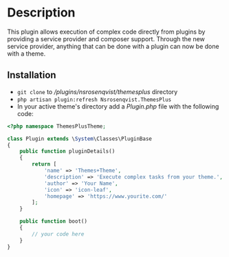 # Description

This plugin allows execution of complex code directly from plugins by providing
a service provider and composer support. Through the new service provider, 
anything that can be done with a plugin can now be done with a theme.

## Installation

* `git clone` to */plugins/nsrosenqvist/themesplus* directory
* `php artisan plugin:refresh Nsrosenqvist.ThemesPlus`
* In your active theme's directory add a *Plugin.php* file with the following code:
```php
<?php namespace ThemesPlusTheme;

class Plugin extends \System\Classes\PluginBase
{
    public function pluginDetails()
    {
        return [
            'name' => 'Themes+Theme',
            'description' => 'Execute complex tasks from your theme.',
            'author' => 'Your Name',
            'icon' => 'icon-leaf',
            'homepage' => 'https://www.yourite.com/'
        ];
    }

    public function boot()
    {
        // your code here
    }
}
```